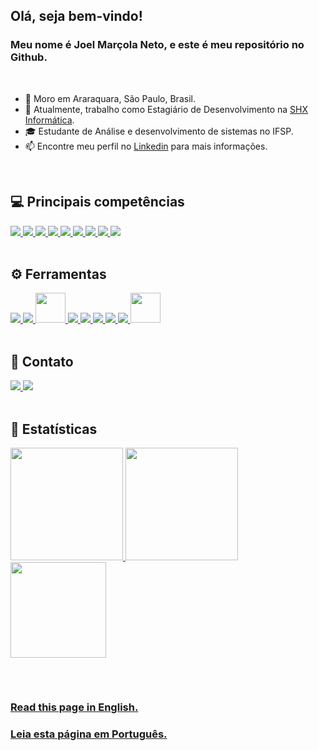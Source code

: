 ## Olá, seja bem-vindo!

### Meu nome é Joel Marçola Neto, e este é meu repositório no Github. 

<br>

- 📌 Moro em Araraquara, São Paulo, Brasil.
- 🏢 Atualmente, trabalho como Estagiário de Desenvolvimento na <a href="https://shx.com.br/solucao/" target="_blank">SHX Informática</a>.
- 🎓 Estudante de Análise e desenvolvimento de sistemas no IFSP.
- 📫 Encontre meu perfil no <a href="https://www.linkedin.com/in/joelmarcolaneto" target="_blank">Linkedin</a> para mais informações.

<br>

## 💻 Principais competências

<div>
  <a href="https://angular.io/" target="_blank">
    <img src="https://skillicons.dev/icons?i=angular"/>
  </a>
  <a href="https://www.java.com/pt-BR/" target="_blank">
    <img src="https://skillicons.dev/icons?i=java"/>
  </a>
  <a href="https://spring.io/" target="_blank">
    <img src="https://skillicons.dev/icons?i=spring"/>
  </a>
  <a href="https://developer.mozilla.org/pt-BR/docs/Web/HTML" target="_blank">
    <img src="https://skillicons.dev/icons?i=html"/>
  </a>
  <a href="https://developer.mozilla.org/pt-BR/docs/Web/CSS" target="_blank">
    <img src="https://skillicons.dev/icons?i=css"/>
  </a>
  <a href="https://sass-lang.com" target="_blank">
    <img src="https://skillicons.dev/icons?i=sass"/>
  </a>
  <a href="https://developer.mozilla.org/pt-BR/docs/Web/JavaScript" target="_blank">
    <img src="https://skillicons.dev/icons?i=js"/>
  </a>
  <a href="https://www.typescriptlang.org/pt/" target="_blank">
    <img src="https://skillicons.dev/icons?i=ts"/>
  </a>
  <a href="https://www.w3schools.com/c/" target="_blank">
    <img src="https://skillicons.dev/icons?i=c"/>
  </a>
</div>

<br>

## ⚙️ Ferramentas

<div>  
  <a href="https://code.visualstudio.com" target="_blank">
    <img src="https://skillicons.dev/icons?i=vscode"/>
  </a>
  <a href="https://eclipseide.org/" target="_blank">
    <img src="https://skillicons.dev/icons?i=eclipse"/>
  </a>
  <a href="https://www.postman.com" target="_blank">
    <img src="https://i.postimg.cc/QNyBTNVk/postman.png" width="48" height="48"/>
  </a>
  <a href="https://git-scm.com" target="_blank">
    <img src="https://skillicons.dev/icons?i=git"/>
  </a>
  <a href="https://github.com" target="_blank">
    <img src="https://skillicons.dev/icons?i=github"/>
  </a>
  <a href="https://about.gitlab.com/" target="_blank">
    <img src="https://skillicons.dev/icons?i=gitlab"/>
  </a>
  <a href="https://www.postgresql.org" target="_blank">
    <img src="https://skillicons.dev/icons?i=postgres"/>
  </a>
  <a href="https://www.adobe.com/br/products/photoshop.html" target="_blank">
    <img src="https://skillicons.dev/icons?i=ps"/>
  </a>
  <a href="https://npmjs.com" target="_blank">
    <img src="https://i.postimg.cc/zBfCqdPJ/npm.png" width="48" height="48"/>
  </a>
</div>

<br>

## 📱 Contato 
<div>
  <a href="https://www.linkedin.com/in/joelmarcolaneto" target="_blank">
    <img src="https://img.shields.io/badge/-LinkedIn-%230077B5?style=for-the-badge&logo=linkedin&logoColor=white" target="_blank"/>
  </a>
  <a href="mailto:joelneto441@gmail.com" target="_blank">
    <img src="https://img.shields.io/badge/email-FFFFF?style=for-the-badge&logo=gmail&logoColor=black&color=white" target="_blank"/>
  </a>
</div>

<br>

## 🚀 Estatísticas

<div>
  <a href="https://github.com/JoelMNeto">
    <img loading="lazy" height="180em" src="https://github-readme-stats.vercel.app/api/top-langs/?username=JoelMNeto&layout=compact&langs_count=7&theme=radical"/>
    <img loading="lazy" height="180em" src="https://github-readme-stats.vercel.app/api/?username=JoelMNeto&show_icons=true&include_all_commits=true&theme=radical"/>
    <img loading="lazy" height="153em" src="http://github-readme-streak-stats.herokuapp.com/?user=JoelMNeto&amp;theme=radical">
  </a>
</div>

##

<br>

### <a href="https://github.com/JoelMNeto/JoelMNeto/blob/main/./README-en.md">Read this page in English.</a>  

### <a align="rigth" href="https://github.com/JoelMNeto/JoelMNeto/blob/main/README.md">Leia esta página em Português.</a>

